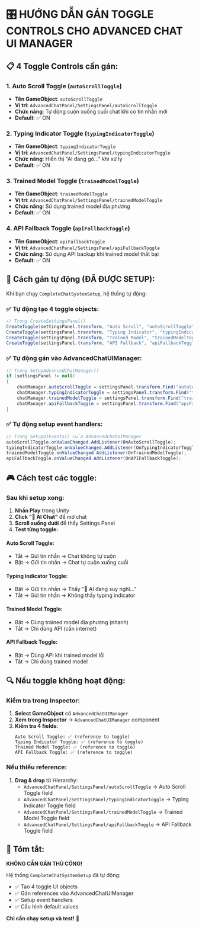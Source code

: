 # 🎛️ HƯỚNG DẪN GÁN TOGGLE CONTROLS CHO ADVANCED CHAT UI MANAGER

## 📋 **4 Toggle Controls cần gán:**

### 1. **Auto Scroll Toggle** (`autoScrollToggle`)
- **Tên GameObject**: `autoScrollToggle`
- **Vị trí**: `AdvancedChatPanel/SettingsPanel/autoScrollToggle`
- **Chức năng**: Tự động cuộn xuống cuối chat khi có tin nhắn mới
- **Default**: ✅ ON

### 2. **Typing Indicator Toggle** (`typingIndicatorToggle`)
- **Tên GameObject**: `typingIndicatorToggle`
- **Vị trí**: `AdvancedChatPanel/SettingsPanel/typingIndicatorToggle`
- **Chức năng**: Hiển thị "AI đang gõ..." khi xử lý
- **Default**: ✅ ON

### 3. **Trained Model Toggle** (`trainedModelToggle`)
- **Tên GameObject**: `trainedModelToggle`
- **Vị trí**: `AdvancedChatPanel/SettingsPanel/trainedModelToggle`
- **Chức năng**: Sử dụng trained model địa phương
- **Default**: ✅ ON

### 4. **API Fallback Toggle** (`apiFallbackToggle`)
- **Tên GameObject**: `apiFallbackToggle`
- **Vị trí**: `AdvancedChatPanel/SettingsPanel/apiFallbackToggle`
- **Chức năng**: Sử dụng API backup khi trained model thất bại
- **Default**: ✅ ON

## 🔧 **Cách gán tự động (ĐÃ ĐƯỢC SETUP):**

Khi bạn chạy `CompleteChatSystemSetup`, hệ thống tự động:

### ✅ **Tự động tạo 4 toggle objects:**
```csharp
// Trong CreateSettingsPanel()
CreateToggle(settingsPanel.transform, "Auto Scroll", "autoScrollToggle");
CreateToggle(settingsPanel.transform, "Typing Indicator", "typingIndicatorToggle"); 
CreateToggle(settingsPanel.transform, "Trained Model", "trainedModelToggle");
CreateToggle(settingsPanel.transform, "API Fallback", "apiFallbackToggle");
```

### ✅ **Tự động gán vào AdvancedChatUIManager:**
```csharp
// Trong SetupAdvancedChatManager()
if (settingsPanel != null)
{
    chatManager.autoScrollToggle = settingsPanel.transform.Find("autoScrollToggle")?.GetComponent<Toggle>();
    chatManager.typingIndicatorToggle = settingsPanel.transform.Find("typingIndicatorToggle")?.GetComponent<Toggle>();
    chatManager.trainedModelToggle = settingsPanel.transform.Find("trainedModelToggle")?.GetComponent<Toggle>();
    chatManager.apiFallbackToggle = settingsPanel.transform.Find("apiFallbackToggle")?.GetComponent<Toggle>();
}
```

### ✅ **Tự động setup event handlers:**
```csharp
// Trong SetupUIEvents() của AdvancedChatUIManager
autoScrollToggle.onValueChanged.AddListener(OnAutoScrollToggle);
typingIndicatorToggle.onValueChanged.AddListener(OnTypingIndicatorToggle);
trainedModelToggle.onValueChanged.AddListener(OnTrainedModelToggle);
apiFallbackToggle.onValueChanged.AddListener(OnAPIFallbackToggle);
```

## 🎮 **Cách test các toggle:**

### **Sau khi setup xong:**
1. **Nhấn Play** trong Unity
2. **Click "🤖 AI Chat"** để mở chat
3. **Scroll xuống dưới** để thấy Settings Panel
4. **Test từng toggle:**

#### **Auto Scroll Toggle:**
- Tắt → Gửi tin nhắn → Chat không tự cuộn
- Bật → Gửi tin nhắn → Chat tự cuộn xuống cuối

#### **Typing Indicator Toggle:**
- Bật → Gửi tin nhắn → Thấy "🤖 AI đang suy nghĩ..."
- Tắt → Gửi tin nhắn → Không thấy typing indicator

#### **Trained Model Toggle:**
- Bật → Dùng trained model địa phương (nhanh)
- Tắt → Chỉ dùng API (cần internet)

#### **API Fallback Toggle:**
- Bật → Dùng API khi trained model lỗi
- Tắt → Chỉ dùng trained model

## 🔍 **Nếu toggle không hoạt động:**

### **Kiểm tra trong Inspector:**
1. **Select GameObject** có `AdvancedChatUIManager`
2. **Xem trong Inspector** → `AdvancedChatUIManager` component
3. **Kiểm tra 4 fields:**
   ```
   Auto Scroll Toggle: ✅ (reference to toggle)
   Typing Indicator Toggle: ✅ (reference to toggle)  
   Trained Model Toggle: ✅ (reference to toggle)
   API Fallback Toggle: ✅ (reference to toggle)
   ```

### **Nếu thiếu reference:**
1. **Drag & drop** từ Hierarchy:
   - `AdvancedChatPanel/SettingsPanel/autoScrollToggle` → Auto Scroll Toggle field
   - `AdvancedChatPanel/SettingsPanel/typingIndicatorToggle` → Typing Indicator Toggle field
   - `AdvancedChatPanel/SettingsPanel/trainedModelToggle` → Trained Model Toggle field
   - `AdvancedChatPanel/SettingsPanel/apiFallbackToggle` → API Fallback Toggle field

## 🎯 **Tóm tắt:**

**KHÔNG CẦN GÁN THỦ CÔNG!** 

Hệ thống `CompleteChatSystemSetup` đã tự động:
- ✅ Tạo 4 toggle UI objects
- ✅ Gán references vào AdvancedChatUIManager
- ✅ Setup event handlers
- ✅ Cấu hình default values

**Chỉ cần chạy setup và test!** 🚀
